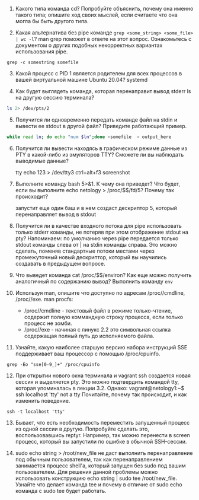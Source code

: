 1. Какого типа команда cd? Попробуйте объяснить, почему она именно такого типа; опишите ход своих мыслей, если считаете что она могла бы быть другого типа.

2. Какая альтернатива без pipe команде `grep <some_string> <some_file> | wc -l`? man grep поможет в ответе на этот вопрос. Ознакомьтесь с документом о других подобных некорректных вариантах использования pipe.
```shell
grep -c somestring somefile
```

3. Какой процесс с PID 1 является родителем для всех процессов в вашей виртуальной машине Ubuntu 20.04?
systemd


4. Как будет выглядеть команда, которая перенаправит вывод stderr ls на другую сессию терминала?
```sh
ls 2> /dev/pts/2
```

5. Получится ли одновременно передать команде файл на stdin и вывести ее stdout в другой файл? Приведите работающий пример.

```sh 
while read ln; do echo "num $ln";done <somefile  > output_here
```

6. Получится ли вывести находясь в графическом режиме данные из PTY в какой-либо из эмуляторов TTY? Сможете ли вы наблюдать выводимые данные?

     tty
     echo 123 > /dev/tty3
     ctrl+alt+f3
     screenshot

7. Выполните команду bash 5>&1. К чему она приведет? Что будет, если вы выполните echo netology > /proc/$$/fd/5? Почему так происходит?
   
     запустит еще один баш и в нем создаст дескриптор 5, который перенаправляет вывод в stdout

8. Получится ли в качестве входного потока для pipe использовать только stderr команды, не потеряв при этом отображение stdout на pty? Напоминаем: по умолчанию через pipe передается только stdout команды слева от | на stdin команды справа. Это можно сделать, поменяв стандартные потоки местами через промежуточный новый дескриптор, который вы научились создавать в предыдущем вопросе.

9. Что выведет команда cat /proc/$$/environ? Как еще можно получить аналогичный по содержанию вывод?
Выполнить команду `env`

10. Используя man, опишите что доступно по адресам /proc/<PID>/cmdline, /proc/<PID>/exe.
man procfs:
     - /proc/<PID>/cmdline - текстовый файл в режиме только-чтение, содержит полную коммандную строку процесса, если только процесс не зомби.
     - /proc/<PID>/exe - начиная с линукс 2.2 это символьная ссылка содержащая полный путь до исполняемого файла.
    
12. Узнайте, какую наиболее старшую версию набора инструкций SSE поддерживает ваш процессор с помощью /proc/cpuinfo.
```shell
grep -Eo "sse[0-9_]+" /proc/cpuinfo
```

12. При открытии нового окна терминала и vagrant ssh создается новая сессия и выделяется pty. Это можно подтвердить командой tty, которая упоминалась в лекции 3.2. Однако:
     vagrant@netology1:~$ ssh localhost 'tty'
     not a tty
     Почитайте, почему так происходит, и как изменить поведение.

```shell
ssh -t localhost 'tty'
```

13. Бывает, что есть необходимость переместить запущенный процесс из одной сессии в другую. Попробуйте сделать это, воспользовавшись reptyr. Например, так можно перенести в screen процесс, который вы запустили по ошибке в обычной SSH-сессии.

14. sudo echo string > /root/new_file не даст выполнить перенаправление под обычным пользователем, так как перенаправлением занимается процесс shell'а, который запущен без sudo под вашим пользователем. Для решения данной проблемы можно использовать конструкцию echo string | sudo tee /root/new_file. Узнайте что делает команда tee и почему в отличие от sudo echo команда с sudo tee будет работать.
